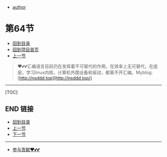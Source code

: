 + [author](https://github.com/3293172751)
# 第64节
+ [回到目录](../README.md)
+ [回到项目首页](../../README.md)
+ [上一节](63.md)
> ❤️💕💕汇编语言目前仍在发挥着不可替代的作用，在效率上无可替代，在底层，学习linux内核，计算机外围设备和驱动，都离不开汇编。Myblog:[http://nsddd.top](http://nsddd.top/)
---
[TOC]





## END 链接
+ [回到目录](../README.md)
+ [上一节](63.md)
+ [下一节](65.md)
---
+ [参与贡献❤️💕💕](https://github.com/3293172751/Block_Chain/blob/master/Git/git-contributor.md)